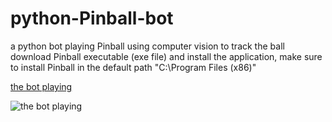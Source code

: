 # python-Pinball-bot
a python bot playing Pinball using computer vision to track the ball
download Pinball executable (exe file) and install the application, make sure to install Pinball in the default path "C:\Program Files (x86)"







[the bot playing](https://media.giphy.com/media/OYpHkUmV9HPklDwQ2h/giphy.gif)

![the bot playing](https://s2.gifyu.com/images/video8902993e4fac4e77.gif)











